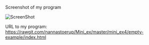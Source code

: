 Screenshot of my program 

![ScreenShot](https://github.com/nannastoerup/Mini_ex/blob/master/mini_ex4/screenshot%20mini_ex4.png)

URL to my program: https://rawgit.com/nannastoerup/Mini_ex/master/mini_ex4/empty-example/index.html
